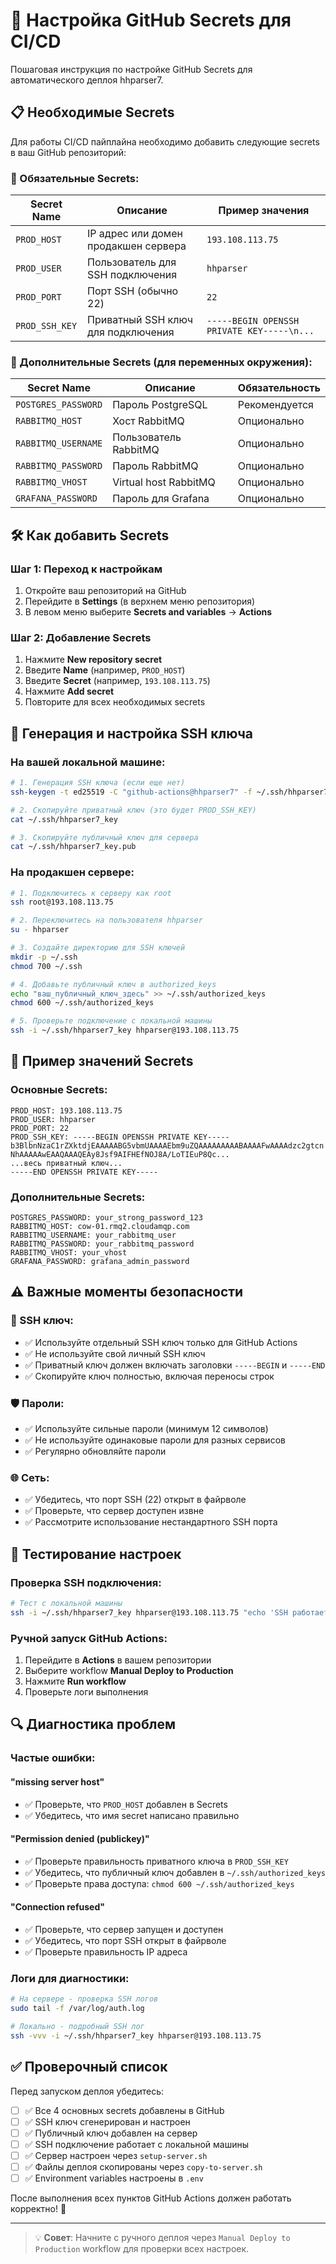 # 🔑 Настройка GitHub Secrets для CI/CD

Пошаговая инструкция по настройке GitHub Secrets для автоматического деплоя hhparser7.

## 📋 Необходимые Secrets

Для работы CI/CD пайплайна необходимо добавить следующие secrets в ваш GitHub репозиторий:

### 🔐 Обязательные Secrets:

| Secret Name | Описание | Пример значения |
|-------------|----------|-----------------|
| `PROD_HOST` | IP адрес или домен продакшен сервера | `193.108.113.75` |
| `PROD_USER` | Пользователь для SSH подключения | `hhparser` |
| `PROD_PORT` | Порт SSH (обычно 22) | `22` |
| `PROD_SSH_KEY` | Приватный SSH ключ для подключения | `-----BEGIN OPENSSH PRIVATE KEY-----\n...` |

### 🔧 Дополнительные Secrets (для переменных окружения):

| Secret Name | Описание | Обязательность |
|-------------|----------|----------------|
| `POSTGRES_PASSWORD` | Пароль PostgreSQL | Рекомендуется |
| `RABBITMQ_HOST` | Хост RabbitMQ | Опционально |
| `RABBITMQ_USERNAME` | Пользователь RabbitMQ | Опционально |
| `RABBITMQ_PASSWORD` | Пароль RabbitMQ | Опционально |
| `RABBITMQ_VHOST` | Virtual host RabbitMQ | Опционально |
| `GRAFANA_PASSWORD` | Пароль для Grafana | Опционально |

## 🛠️ Как добавить Secrets

### Шаг 1: Переход к настройкам

1. Откройте ваш репозиторий на GitHub
2. Перейдите в **Settings** (в верхнем меню репозитория)
3. В левом меню выберите **Secrets and variables** → **Actions**

### Шаг 2: Добавление Secrets

1. Нажмите **New repository secret**
2. Введите **Name** (например, `PROD_HOST`)
3. Введите **Secret** (например, `193.108.113.75`)
4. Нажмите **Add secret**
5. Повторите для всех необходимых secrets

## 🔑 Генерация и настройка SSH ключа

### На вашей локальной машине:

```bash
# 1. Генерация SSH ключа (если еще нет)
ssh-keygen -t ed25519 -C "github-actions@hhparser7" -f ~/.ssh/hhparser7_key

# 2. Скопируйте приватный ключ (это будет PROD_SSH_KEY)
cat ~/.ssh/hhparser7_key

# 3. Скопируйте публичный ключ для сервера
cat ~/.ssh/hhparser7_key.pub
```

### На продакшен сервере:

```bash
# 1. Подключитесь к серверу как root
ssh root@193.108.113.75

# 2. Переключитесь на пользователя hhparser
su - hhparser

# 3. Создайте директорию для SSH ключей
mkdir -p ~/.ssh
chmod 700 ~/.ssh

# 4. Добавьте публичный ключ в authorized_keys
echo "ваш_публичный_ключ_здесь" >> ~/.ssh/authorized_keys
chmod 600 ~/.ssh/authorized_keys

# 5. Проверьте подключение с локальной машины
ssh -i ~/.ssh/hhparser7_key hhparser@193.108.113.75
```

## 📝 Пример значений Secrets

### Основные Secrets:

```
PROD_HOST: 193.108.113.75
PROD_USER: hhparser
PROD_PORT: 22
PROD_SSH_KEY: -----BEGIN OPENSSH PRIVATE KEY-----
b3BlbnNzaC1rZXktdjEAAAAABG5vbmUAAAAEbm9uZQAAAAAAAAABAAAAFwAAAAdzc2gtcn
NhAAAAAwEAAQAAAQEAy8Jsf9AIFHEfNOJ8A/LoTIEuP8Qc...
...весь приватный ключ...
-----END OPENSSH PRIVATE KEY-----
```

### Дополнительные Secrets:

```
POSTGRES_PASSWORD: your_strong_password_123
RABBITMQ_HOST: cow-01.rmq2.cloudamqp.com
RABBITMQ_USERNAME: your_rabbitmq_user
RABBITMQ_PASSWORD: your_rabbitmq_password
RABBITMQ_VHOST: your_vhost
GRAFANA_PASSWORD: grafana_admin_password
```

## ⚠️ Важные моменты безопасности

### 🔐 SSH ключ:

- ✅ Используйте отдельный SSH ключ только для GitHub Actions
- ✅ Не используйте свой личный SSH ключ
- ✅ Приватный ключ должен включать заголовки `-----BEGIN` и `-----END`
- ✅ Скопируйте ключ полностью, включая переносы строк

### 🛡️ Пароли:

- ✅ Используйте сильные пароли (минимум 12 символов)
- ✅ Не используйте одинаковые пароли для разных сервисов
- ✅ Регулярно обновляйте пароли

### 🌐 Сеть:

- ✅ Убедитесь, что порт SSH (22) открыт в файрволе
- ✅ Проверьте, что сервер доступен извне
- ✅ Рассмотрите использование нестандартного SSH порта

## 🧪 Тестирование настроек

### Проверка SSH подключения:

```bash
# Тест с локальной машины
ssh -i ~/.ssh/hhparser7_key hhparser@193.108.113.75 "echo 'SSH работает!'"
```

### Ручной запуск GitHub Actions:

1. Перейдите в **Actions** в вашем репозитории
2. Выберите workflow **Manual Deploy to Production**
3. Нажмите **Run workflow**
4. Проверьте логи выполнения

## 🔍 Диагностика проблем

### Частые ошибки:

#### "missing server host"
- ✅ Проверьте, что `PROD_HOST` добавлен в Secrets
- ✅ Убедитесь, что имя secret написано правильно

#### "Permission denied (publickey)"
- ✅ Проверьте правильность приватного ключа в `PROD_SSH_KEY`
- ✅ Убедитесь, что публичный ключ добавлен в `~/.ssh/authorized_keys`
- ✅ Проверьте права доступа: `chmod 600 ~/.ssh/authorized_keys`

#### "Connection refused"
- ✅ Проверьте, что сервер запущен и доступен
- ✅ Убедитесь, что порт SSH открыт в файрволе
- ✅ Проверьте правильность IP адреса

### Логи для диагностики:

```bash
# На сервере - проверка SSH логов
sudo tail -f /var/log/auth.log

# Локально - подробный SSH лог
ssh -vvv -i ~/.ssh/hhparser7_key hhparser@193.108.113.75
```

## ✅ Проверочный список

Перед запуском деплоя убедитесь:

- [ ] ✅ Все 4 основных secrets добавлены в GitHub
- [ ] ✅ SSH ключ сгенерирован и настроен
- [ ] ✅ Публичный ключ добавлен на сервер
- [ ] ✅ SSH подключение работает с локальной машины
- [ ] ✅ Сервер настроен через `setup-server.sh`
- [ ] ✅ Файлы деплоя скопированы через `copy-to-server.sh`
- [ ] ✅ Environment variables настроены в `.env`

После выполнения всех пунктов GitHub Actions должен работать корректно! 🚀

---

> 💡 **Совет**: Начните с ручного деплоя через `Manual Deploy to Production` workflow для проверки всех настроек.
